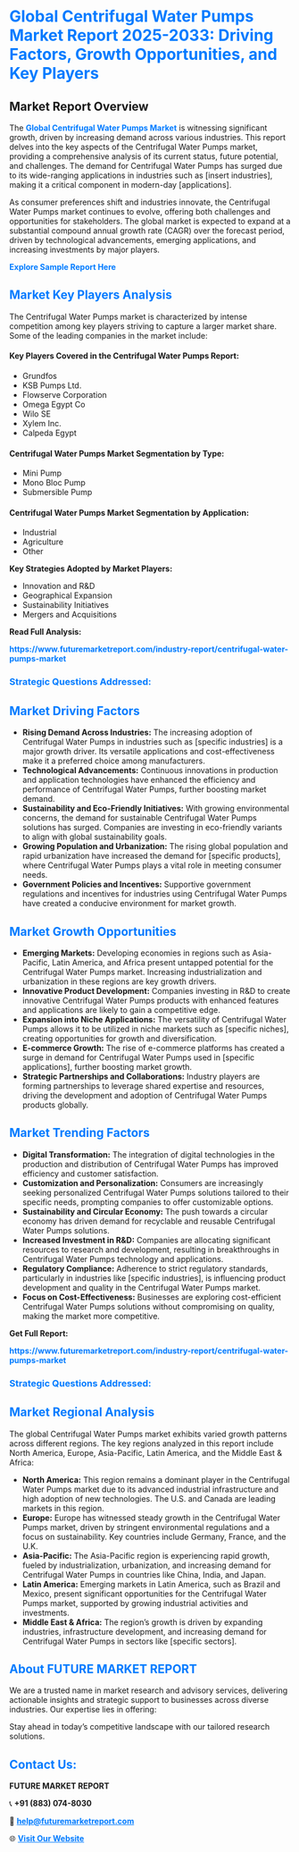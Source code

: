<h1 style="color: #007BFF;">Global Centrifugal Water Pumps Market Report 2025-2033: Driving Factors, Growth Opportunities, and Key Players</h1>

<section id="overview">
<h2>Market Report Overview</h2>
<p>The <a href="https://www.futuremarketreport.com/industry-report/centrifugal-water-pumps-market" style="color: #007BFF; text-decoration: none;"><strong>Global Centrifugal Water Pumps Market</strong></a> is witnessing significant growth, driven by increasing demand across various industries. This report delves into the key aspects of the Centrifugal Water Pumps market, providing a comprehensive analysis of its current status, future potential, and challenges. The demand for Centrifugal Water Pumps has surged due to its wide-ranging applications in industries such as [insert industries], making it a critical component in modern-day [applications].</p>
<p>As consumer preferences shift and industries innovate, the Centrifugal Water Pumps market continues to evolve, offering both challenges and opportunities for stakeholders. The global market is expected to expand at a substantial compound annual growth rate (CAGR) over the forecast period, driven by technological advancements, emerging applications, and increasing investments by major players.</p>
</section>

<section id="overview">
<p><a href="https://www.futuremarketreport.com/request-sample/reportId=58443" style="color: #007BFF; text-decoration: none;"><strong>Explore Sample Report Here</strong></a></p>
</section>

<section id="key-players">
<h2 style="color: #007BFF;">Market Key Players Analysis</h2>
<p>The Centrifugal Water Pumps market is characterized by intense competition among key players striving to capture a larger market share. Some of the leading companies in the market include:</p>
<h4>Key Players Covered in the Centrifugal Water Pumps Report:</h4>
<ul><li>Grundfos</li><li>KSB Pumps Ltd.</li><li>Flowserve Corporation</li><li>Omega Egypt Co</li><li>Wilo SE</li><li>Xylem Inc.</li><li>Calpeda Egypt</li></ul>
<h4>Centrifugal Water Pumps Market Segmentation by Type:</h4>
<ul><li>Mini Pump</li><li>Mono Bloc Pump</li><li>Submersible Pump</li></ul>

<h4>Centrifugal Water Pumps Market Segmentation by Application:</h4>
<ul><li>Industrial</li><li>Agriculture</li><li>Other</li></ul>
<p><strong>Key Strategies Adopted by Market Players:</strong></p>
<ul>
<li>Innovation and R&D</li>
<li>Geographical Expansion</li>
<li>Sustainability Initiatives</li>
<li>Mergers and Acquisitions</li>
</ul>
</section>

<section>
<p><strong>Read Full Analysis: </strong></p><a href="https://www.futuremarketreport.com/industry-report/centrifugal-water-pumps-market" style="color: #007BFF; text-decoration: none;"><strong>https://www.futuremarketreport.com/industry-report/centrifugal-water-pumps-market</strong></a>
<h3 style="color: #007BFF;">Strategic Questions Addressed:</h3>
</section>

<section id="driving-factors">
<h2 style="color: #007BFF;">Market Driving Factors</h2>
<ul>
<li><strong>Rising Demand Across Industries:</strong> The increasing adoption of Centrifugal Water Pumps in industries such as [specific industries] is a major growth driver. Its versatile applications and cost-effectiveness make it a preferred choice among manufacturers.</li>
<li><strong>Technological Advancements:</strong> Continuous innovations in production and application technologies have enhanced the efficiency and performance of Centrifugal Water Pumps, further boosting market demand.</li>
<li><strong>Sustainability and Eco-Friendly Initiatives:</strong> With growing environmental concerns, the demand for sustainable Centrifugal Water Pumps solutions has surged. Companies are investing in eco-friendly variants to align with global sustainability goals.</li>
<li><strong>Growing Population and Urbanization:</strong> The rising global population and rapid urbanization have increased the demand for [specific products], where Centrifugal Water Pumps plays a vital role in meeting consumer needs.</li>
<li><strong>Government Policies and Incentives:</strong> Supportive government regulations and incentives for industries using Centrifugal Water Pumps have created a conducive environment for market growth.</li>
</ul>
</section>

<section id="growth-opportunities">
<h2 style="color: #007BFF;">Market Growth Opportunities</h2>
<ul>
<li><strong>Emerging Markets:</strong> Developing economies in regions such as Asia-Pacific, Latin America, and Africa present untapped potential for the Centrifugal Water Pumps market. Increasing industrialization and urbanization in these regions are key growth drivers.</li>
<li><strong>Innovative Product Development:</strong> Companies investing in R&D to create innovative Centrifugal Water Pumps products with enhanced features and applications are likely to gain a competitive edge.</li>
<li><strong>Expansion into Niche Applications:</strong> The versatility of Centrifugal Water Pumps allows it to be utilized in niche markets such as [specific niches], creating opportunities for growth and diversification.</li>
<li><strong>E-commerce Growth:</strong> The rise of e-commerce platforms has created a surge in demand for Centrifugal Water Pumps used in [specific applications], further boosting market growth.</li>
<li><strong>Strategic Partnerships and Collaborations:</strong> Industry players are forming partnerships to leverage shared expertise and resources, driving the development and adoption of Centrifugal Water Pumps products globally.</li>
</ul>
</section>

<section id="trending-factors">
<h2 style="color: #007BFF;">Market Trending Factors</h2>
<ul>
<li><strong>Digital Transformation:</strong> The integration of digital technologies in the production and distribution of Centrifugal Water Pumps has improved efficiency and customer satisfaction.</li>
<li><strong>Customization and Personalization:</strong> Consumers are increasingly seeking personalized Centrifugal Water Pumps solutions tailored to their specific needs, prompting companies to offer customizable options.</li>
<li><strong>Sustainability and Circular Economy:</strong> The push towards a circular economy has driven demand for recyclable and reusable Centrifugal Water Pumps solutions.</li>
<li><strong>Increased Investment in R&D:</strong> Companies are allocating significant resources to research and development, resulting in breakthroughs in Centrifugal Water Pumps technology and applications.</li>
<li><strong>Regulatory Compliance:</strong> Adherence to strict regulatory standards, particularly in industries like [specific industries], is influencing product development and quality in the Centrifugal Water Pumps market.</li>
<li><strong>Focus on Cost-Effectiveness:</strong> Businesses are exploring cost-efficient Centrifugal Water Pumps solutions without compromising on quality, making the market more competitive.</li>
</ul>
</section>

<section>
<p><strong>Get Full Report: </strong></p><a href="https://www.futuremarketreport.com/industry-report/centrifugal-water-pumps-market" style="color: #007BFF; text-decoration: none;"><strong>https://www.futuremarketreport.com/industry-report/centrifugal-water-pumps-market</strong></a>
<h3 style="color: #007BFF;">Strategic Questions Addressed:</h3>
</section>


<section id="regional-analysis">
<h2 style="color: #007BFF;">Market Regional Analysis</h2>
<p>The global Centrifugal Water Pumps market exhibits varied growth patterns across different regions. The key regions analyzed in this report include North America, Europe, Asia-Pacific, Latin America, and the Middle East & Africa:</p>
<ul>
<li><strong>North America:</strong> This region remains a dominant player in the Centrifugal Water Pumps market due to its advanced industrial infrastructure and high adoption of new technologies. The U.S. and Canada are leading markets in this region.</li>
<li><strong>Europe:</strong> Europe has witnessed steady growth in the Centrifugal Water Pumps market, driven by stringent environmental regulations and a focus on sustainability. Key countries include Germany, France, and the U.K.</li>
<li><strong>Asia-Pacific:</strong> The Asia-Pacific region is experiencing rapid growth, fueled by industrialization, urbanization, and increasing demand for Centrifugal Water Pumps in countries like China, India, and Japan.</li>
<li><strong>Latin America:</strong> Emerging markets in Latin America, such as Brazil and Mexico, present significant opportunities for the Centrifugal Water Pumps market, supported by growing industrial activities and investments.</li>
<li><strong>Middle East & Africa:</strong> The region’s growth is driven by expanding industries, infrastructure development, and increasing demand for Centrifugal Water Pumps in sectors like [specific sectors].</li>
</ul>
</section>

<footer>
<h2 style="color: #007BFF;">About FUTURE MARKET REPORT</h2>
<p>We are a trusted name in market research and advisory services, delivering actionable insights and strategic support to businesses across diverse industries. Our expertise lies in offering:</p>

<p>Stay ahead in today’s competitive landscape with our tailored research solutions.</p>

<h2 style="color: #007BFF;">Contact Us:</h2>
<p><strong>FUTURE MARKET REPORT</strong></p>
<p>📞 <strong>+91 (883) 074-8030</strong></p>
<p>📧 <strong><a href="mailto:help@futuremarketreport.com" style="color: #007BFF;">help@futuremarketreport.com</a></strong></p>
<p>🌐 <strong><a href="https://www.futuremarketreport.com/" style="color: #007BFF;">Visit Our Website</a></strong></p>
</footer>